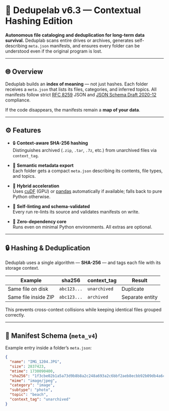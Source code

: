 # 🧩 Dedupelab v6.3 — Contextual Hashing Edition

**Autonomous file cataloging and deduplication for long-term data survival.**
Deduplab scans entire drives or archives, generates self-describing `meta.json`
manifests, and ensures every folder can be understood even if the original
program is lost.

---

## 🌐 Overview

Deduplab builds an **index of meaning** — not just hashes. Each folder receives
a `meta.json` that lists its files, categories, and inferred topics. All
manifests follow strict [RFC 8259](https://www.rfc-editor.org/rfc/rfc8259) JSON
and [JSON Schema Draft 2020-12](https://json-schema.org/) compliance.

If the code disappears, the manifests remain a **map of your data**.

---

## ⚙️ Features

- 🔒 **Context-aware SHA-256 hashing**  
  Distinguishes archived (`.zip`, `.tar`, `.7z`, etc.) from unarchived files via
  `context_tag`.

- 🧠 **Semantic metadata export**  
  Each folder gets a compact `meta.json` describing its contents, file types,
  and topics.

- 🚀 **Hybrid acceleration**  
  Uses [cuDF](https://rapids.ai) (GPU) or [pandas](https://pandas.pydata.org)
  automatically if available; falls back to pure Python otherwise.

- 🧪 **Self-linting and schema-validated**  
  Every run re-lints its source and validates manifests on write.

- 🧰 **Zero-dependency core**  
  Runs even on minimal Python environments. All extras are optional.

---

## 🔒 Hashing & Deduplication

Deduplab uses a single algorithm — **SHA-256** — and tags each file with its
storage context.

| Example | sha256 | context_tag | Result |
|----------|---------|-------------|---------|
| Same file on disk | `abc123...` | `unarchived` | Duplicate |
| Same file inside ZIP | `abc123...` | `archived` | Separate entity |

This prevents cross-context collisions while keeping identical files grouped
correctly.

---

## 🧾 Manifest Schema (`meta_v4`)

Example entry inside a folder’s `meta.json`:

```json
{
  "name": "IMG_1204.JPG",
  "size": 2837423,
  "mtime": 1730090400,
  "sha256": "1f3cbe02b1a5a73d9b8b8a2c248a693a2c6bbf2aeb8ecbb92b09db4a6c420e19",
  "mime": "image/jpeg",
  "category": "image",
  "subtype": "photo",
  "topic": "beach",
  "context_tag": "unarchived"
}
